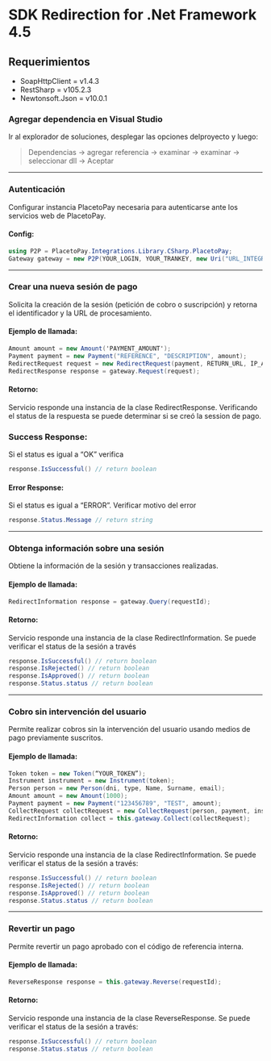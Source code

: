 # SDK Redirection for .Net Framework 4.5 

## Requerimientos
- SoapHttpClient = v1.4.3
- RestSharp = v105.2.3
- Newtonsoft.Json = v10.0.1

### Agregar dependencia en Visual Studio
Ir al explorador de soluciones, desplegar las opciones delproyecto y luego:

> Dependencias -> agregar referencia -> examinar -> examinar -> seleccionar dll -> Aceptar

----------

### Autenticación
Configurar instancia PlacetoPay necesaria para autenticarse ante los servicios web de PlacetoPay.

#### Config:

```csharp
using P2P = PlacetoPay.Integrations.Library.CSharp.PlacetoPay;
Gateway gateway = new P2P(YOUR_LOGIN, YOUR_TRANKEY, new Uri("URL_INTEGRATION"), Gateway.TP_SOAP or Gateway.TP_REST);
```
----------

### Crear una nueva sesión de pago
Solicita la creación de la sesión (petición de cobro o suscripción) y retorna el identificador y la URL de procesamiento.

#### Ejemplo de llamada:

```csharp
Amount amount = new Amount('PAYMENT_AMOUNT');
Payment payment = new Payment("REFERENCE", "DESCRIPTION", amount);
RedirectRequest request = new RedirectRequest(payment, RETURN_URL, IP_ADDRESS, USER_AGENT, EXPIRATION);
RedirectResponse response = gateway.Request(request);
```

#### Retorno: 
Servicio responde una instancia de la clase RedirectResponse. Verificando el status de la respuesta se puede determinar si se creó la session de pago.

### Success Response:
Si el status es igual a “OK” verifica

```csharp
response.IsSuccessful() // return boolean
```

#### Error Response:
Si el status es igual a “ERROR”. Verificar motivo del error

```csharp
response.Status.Message // return string
```

----------

### Obtenga información sobre una sesión
Obtiene la información de la sesión y transacciones realizadas. 

#### Ejemplo de llamada:

```csharp
RedirectInformation response = gateway.Query(requestId);
```

#### Retorno:
Servicio responde una instancia de la clase RedirectInformation. Se puede verificar el status de la sesión a través

```csharp
response.IsSuccessful() // return boolean
response.IsRejected() // return boolean
response.IsApproved() // return boolean
response.Status.status // return boolean
```

----------

### Cobro sin intervención del usuario
Permite realizar cobros sin la intervención del usuario usando medios de pago previamente suscritos.

#### Ejemplo de llamada:

```csharp
Token token = new Token(“YOUR_TOKEN”);
Instrument instrument = new Instrument(token);
Person person = new Person(dni, type, Name, Surname, email);
Amount amount = new Amount(1000);
Payment payment = new Payment("123456789", "TEST", amount);
CollectRequest collectRequest = new CollectRequest(person, payment, instrument);
RedirectInformation collect = this.gateway.Collect(collectRequest);
```

#### Retorno:
Servicio responde una instancia de la clase RedirectInformation. Se puede verificar el status de la sesión a través:

```csharp
response.IsSuccessful() // return boolean
response.IsRejected() // return boolean
response.IsApproved() // return boolean
response.Status.status // return boolean
```

----------

### Revertir un pago
Permite revertir un pago aprobado con el código de referencia interna. 

#### Ejemplo de llamada:

```csharp
ReverseResponse response = this.gateway.Reverse(requestId);
```

#### Retorno:
Servicio responde una instancia de la clase ReverseResponse. Se puede verificar el status de la sesión a través:

```csharp
response.IsSuccessful() // return boolean
response.Status.status // return boolean
```